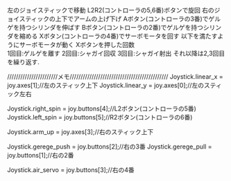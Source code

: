 左のジョイスティックで移動
L2R2(コントローラの5,6番)ボタンで旋回
右のジョイスティックの上下でアームの上げ下げ
Aボタン(コントローラの3番)でゲルゲを持つシリンダを伸ばす
Bボタン(コントローラの2番)でゲルゲを持つシリンダを縮める
Xボタン(コントローラの4番)でサーボモータを回す
	以下を満たすようにサーボモータが動く
	Xボタンを押した回数	
	1回目:ゲルゲを離す
	2回目:シャガイ回収
	3回目:シャガイ射出
	それ以降は2,3回目を繰り返す.
	

///////////////////////メモ/////////////////////////////////////////////
  Joystick.linear_x = joy.axes[1];//左のスティック上下
  Joystick.linear_y = joy.axes[0];//左のスティック左右

  Joystick.right_spin = joy.buttons[4];//L2ボタン(コントローラの5番)
  Joystick.left_spin  = joy.buttons[5];//R2ボタン(コントローラの6番)

  Joystick.arm_up = joy.axes[3];//右のスティック上下

  Joystick.gerege_push = joy.buttons[2];//右の3番
  Joystick.gerege_pull = joy.buttons[1];//右の2番 

  Joystick.air_servo = joy.buttons[3];//右の4番 

